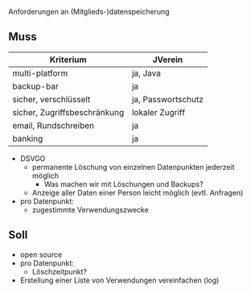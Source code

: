 Anforderungen an (Mitglieds-)datenspeicherung

## Muss


| Kriterium  | JVerein |
| ------------- | ------------- |
| multi-platform  | ja, Java  |
| backup-bar  | ja  |
| sicher,  verschlüsselt | ja, Passwortschutz |
| sicher, Zugriffsbeschränkung | lokaler Zugriff |
| email, Rundschreiben | ja  |
| banking | ja |

- DSVGO
    - permanente Löschung von einzelnen Datenpunkten jederzeit möglich
        - Was machen wir mit Löschungen und Backups?
    - Anzeige aller Daten einer Person leicht möglich (evtl. Anfragen)
- pro Datenpunkt:
    - zugestimmte Verwendungszwecke

## Soll

- open source
- pro Datenpunkt:
    - Löschzeitpunkt?
- Erstellung einer Liste von Verwendungen vereinfachen (log)

